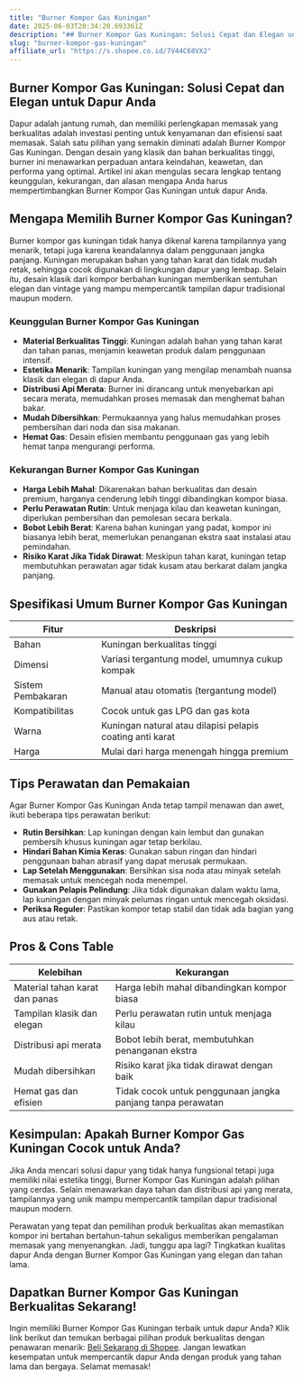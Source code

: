 ```yaml
---
title: "Burner Kompor Gas Kuningan"
date: 2025-06-03T20:34:20.693361Z
description: "## Burner Kompor Gas Kuningan: Solusi Cepat dan Elegan untuk Dapur Anda..."
slug: "burner-kompor-gas-kuningan"
affiliate_url: "https://s.shopee.co.id/7V44C68VX2"
---
```

## Burner Kompor Gas Kuningan: Solusi Cepat dan Elegan untuk Dapur Anda

Dapur adalah jantung rumah, dan memiliki perlengkapan memasak yang berkualitas adalah investasi penting untuk kenyamanan dan efisiensi saat memasak. Salah satu pilihan yang semakin diminati adalah Burner Kompor Gas Kuningan. Dengan desain yang klasik dan bahan berkualitas tinggi, burner ini menawarkan perpaduan antara keindahan, keawetan, dan performa yang optimal. Artikel ini akan mengulas secara lengkap tentang keunggulan, kekurangan, dan alasan mengapa Anda harus mempertimbangkan Burner Kompor Gas Kuningan untuk dapur Anda.

## Mengapa Memilih Burner Kompor Gas Kuningan?

Burner kompor gas kuningan tidak hanya dikenal karena tampilannya yang menarik, tetapi juga karena keandalannya dalam penggunaan jangka panjang. Kuningan merupakan bahan yang tahan karat dan tidak mudah retak, sehingga cocok digunakan di lingkungan dapur yang lembap. Selain itu, desain klasik dari kompor berbahan kuningan memberikan sentuhan elegan dan vintage yang mampu mempercantik tampilan dapur tradisional maupun modern.

### Keunggulan Burner Kompor Gas Kuningan

- **Material Berkualitas Tinggi**: Kuningan adalah bahan yang tahan karat dan tahan panas, menjamin keawetan produk dalam penggunaan intensif.
- **Estetika Menarik**: Tampilan kuningan yang mengilap menambah nuansa klasik dan elegan di dapur Anda.
- **Distribusi Api Merata**: Burner ini dirancang untuk menyebarkan api secara merata, memudahkan proses memasak dan menghemat bahan bakar.
- **Mudah Dibersihkan**: Permukaannya yang halus memudahkan proses pembersihan dari noda dan sisa makanan.
- **Hemat Gas**: Desain efisien membantu penggunaan gas yang lebih hemat tanpa mengurangi performa.

### Kekurangan Burner Kompor Gas Kuningan

- **Harga Lebih Mahal**: Dikarenakan bahan berkualitas dan desain premium, harganya cenderung lebih tinggi dibandingkan kompor biasa.
- **Perlu Perawatan Rutin**: Untuk menjaga kilau dan keawetan kuningan, diperlukan pembersihan dan pemolesan secara berkala.
- **Bobot Lebih Berat**: Karena bahan kuningan yang padat, kompor ini biasanya lebih berat, memerlukan penanganan ekstra saat instalasi atau pemindahan.
- **Risiko Karat Jika Tidak Dirawat**: Meskipun tahan karat, kuningan tetap membutuhkan perawatan agar tidak kusam atau berkarat dalam jangka panjang.

## Spesifikasi Umum Burner Kompor Gas Kuningan

| Fitur            | Deskripsi                                     |
|------------------|----------------------------------------------|
| Bahan            | Kuningan berkualitas tinggi                  |
| Dimensi          | Variasi tergantung model, umumnya cukup kompak |
| Sistem Pembakaran| Manual atau otomatis (tergantung model)     |
| Kompatibilitas   | Cocok untuk gas LPG dan gas kota           |
| Warna            | Kuningan natural atau dilapisi pelapis coating anti karat |
| Harga            | Mulai dari harga menengah hingga premium    |

## Tips Perawatan dan Pemakaian

Agar Burner Kompor Gas Kuningan Anda tetap tampil menawan dan awet, ikuti beberapa tips perawatan berikut:

- **Rutin Bersihkan**: Lap kuningan dengan kain lembut dan gunakan pembersih khusus kuningan agar tetap berkilau.
- **Hindari Bahan Kimia Keras**: Gunakan sabun ringan dan hindari penggunaan bahan abrasif yang dapat merusak permukaan.
- **Lap Setelah Menggunakan**: Bersihkan sisa noda atau minyak setelah memasak untuk mencegah noda menempel.
- **Gunakan Pelapis Pelindung**: Jika tidak digunakan dalam waktu lama, lap kuningan dengan minyak pelumas ringan untuk mencegah oksidasi.
- **Periksa Reguler**: Pastikan kompor tetap stabil dan tidak ada bagian yang aus atau retak.

## Pros & Cons Table

|       **Kelebihan**       |                 **Kekurangan**                |
|----------------------------|------------------------------------------------|
| Material tahan karat dan panas | Harga lebih mahal dibandingkan kompor biasa |
| Tampilan klasik dan elegan   | Perlu perawatan rutin untuk menjaga kilau  |
| Distribusi api merata       | Bobot lebih berat, membutuhkan penanganan ekstra |
| Mudah dibersihkan          | Risiko karat jika tidak dirawat dengan baik |
| Hemat gas dan efisien       | Tidak cocok untuk penggunaan jangka panjang tanpa perawatan |

## Kesimpulan: Apakah Burner Kompor Gas Kuningan Cocok untuk Anda?

Jika Anda mencari solusi dapur yang tidak hanya fungsional tetapi juga memiliki nilai estetika tinggi, Burner Kompor Gas Kuningan adalah pilihan yang cerdas. Selain menawarkan daya tahan dan distribusi api yang merata, tampilannya yang unik mampu mempercantik tampilan dapur tradisional maupun modern.

Perawatan yang tepat dan pemilihan produk berkualitas akan memastikan kompor ini bertahan bertahun-tahun sekaligus memberikan pengalaman memasak yang menyenangkan. Jadi, tunggu apa lagi? Tingkatkan kualitas dapur Anda dengan Burner Kompor Gas Kuningan yang elegan dan tahan lama.

## Dapatkan Burner Kompor Gas Kuningan Berkualitas Sekarang!

Ingin memiliki Burner Kompor Gas Kuningan terbaik untuk dapur Anda? Klik link berikut dan temukan berbagai pilihan produk berkualitas dengan penawaran menarik: [Beli Sekarang di Shopee](https://s.shopee.co.id/7V44C68VX2). Jangan lewatkan kesempatan untuk mempercantik dapur Anda dengan produk yang tahan lama dan bergaya. Selamat memasak!